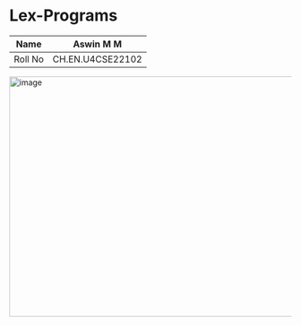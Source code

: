 # Lex-Programs


| Name    | Aswin M M |
| -------- | ------- |
| Roll No  | CH.EN.U4CSE22102    |

<img width="734" height="429" alt="image" src="https://github.com/user-attachments/assets/cc9b1025-4070-432e-9ce6-254a68126b58" />



